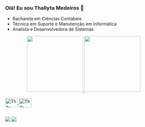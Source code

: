 ### Olá! Eu sou Thallyta Medeiros 👋

- Bacharela em Ciências Contábeis
- Técnica em Suporte e Manutenção em Informática
- Analista e Desenvolvedora de Sistemas

<div align="center">
  <a href="https://github.com/ThallytaM">
  <img height="180em" src="https://github-readme-stats.vercel.app/api?username=ThallytaM&show_icons=true&theme=dracula&include_all_commits=true&count_private=true"/>
  <img height="180em" src="https://github-readme-stats.vercel.app/api/top-langs/?username=ThallytaM&layout=compact&langs_count=7&theme=dracula"/>
</div>

  <div style="display: inline_block"><br>
  <img align="center" alt="Tha-Java" height="30" width="40" src="https://cdn.jsdelivr.net/gh/devicons/devicon/icons/java/java-original.svg">
  <img align="center" alt="Tha-Python" height="30" width="40" src="https://cdn.jsdelivr.net/gh/devicons/devicon/icons/python/python-original.svg">
</div>

  ##
  
  <div>
    <a href="https://www.youtube.com/channel/UC0J870xgAqmGlSxr40hwhYg" target="_blank"><img src="https://img.shields.io/badge/YouTube-FF0000?style=for-the-badge&logo=youtube&logoColor=white" target="_blank"></a>
  <a href="https://www.linkedin.com/in/thallyta-medeiros-3ab793101" target="_blank"><img src="https://img.shields.io/badge/LinkedIn-0077B5?style=for-the-badge&logo=linkedin&logoColor=white" target="_blank"></a> 
  
  </div>
  
